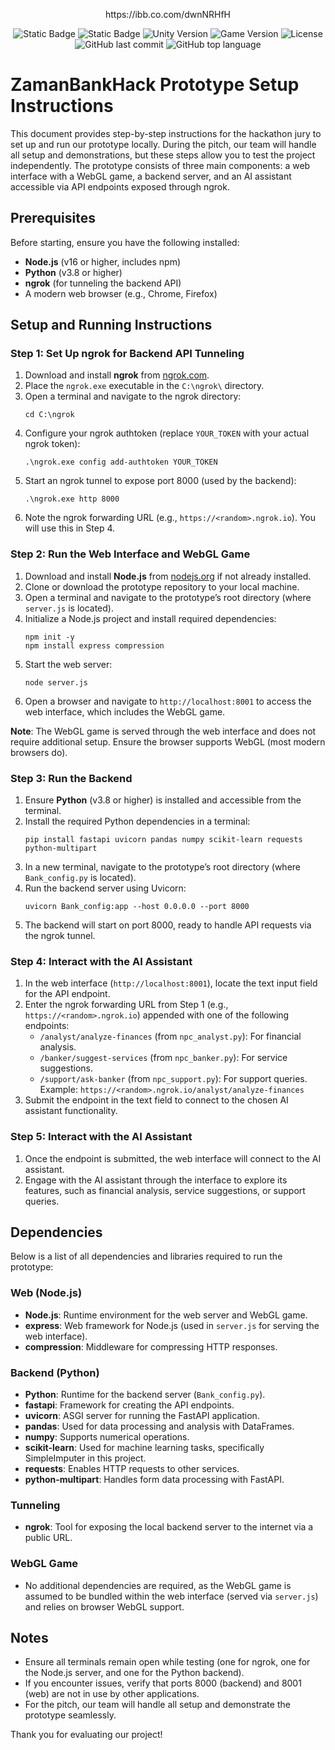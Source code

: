 <p align="center">
      https://ibb.co.com/dwnNRHfH
</p>

<p align="center">
   <img alt="Static Badge" src="https://img.shields.io/badge/Views-729-009FB7">
   <img alt="Static Badge" src="https://img.shields.io/badge/Downloads-279-7678ED">
   <img src="https://img.shields.io/badge/Engine-Unity%202022.3.16f1-violet" alt="Unity Version">
   <img src="https://img.shields.io/badge/Version-v1.3-698f3f" alt="Game Version">
   <img src="https://img.shields.io/badge/License-MIT-f2542d" alt="License">
   <img alt="GitHub last commit" src="https://img.shields.io/github/last-commit/trentiX/KTed">
   <img alt="GitHub top language" src="https://img.shields.io/github/languages/top/trentiX/KTed">
</p>



# ZamanBankHack Prototype Setup Instructions

This document provides step-by-step instructions for the hackathon jury to set up and run our prototype locally. During the pitch, our team will handle all setup and demonstrations, but these steps allow you to test the project independently. The prototype consists of three main components: a web interface with a WebGL game, a backend server, and an AI assistant accessible via API endpoints exposed through ngrok.

## Prerequisites
Before starting, ensure you have the following installed:
- **Node.js** (v16 or higher, includes npm)
- **Python** (v3.8 or higher)
- **ngrok** (for tunneling the backend API)
- A modern web browser (e.g., Chrome, Firefox)

## Setup and Running Instructions

### Step 1: Set Up ngrok for Backend API Tunneling
1. Download and install **ngrok** from [ngrok.com](https://ngrok.com/download).
2. Place the `ngrok.exe` executable in the `C:\ngrok\` directory.
3. Open a terminal and navigate to the ngrok directory:
   ```
   cd C:\ngrok
   ```
4. Configure your ngrok authtoken (replace `YOUR_TOKEN` with your actual ngrok token):
   ```
   .\ngrok.exe config add-authtoken YOUR_TOKEN
   ```
5. Start an ngrok tunnel to expose port 8000 (used by the backend):
   ```
   .\ngrok.exe http 8000
   ```
6. Note the ngrok forwarding URL (e.g., `https://<random>.ngrok.io`). You will use this in Step 4.

### Step 2: Run the Web Interface and WebGL Game
1. Download and install **Node.js** from [nodejs.org](https://nodejs.org) if not already installed.
2. Clone or download the prototype repository to your local machine.
3. Open a terminal and navigate to the prototype’s root directory (where `server.js` is located).
4. Initialize a Node.js project and install required dependencies:
   ```
   npm init -y
   npm install express compression
   ```
5. Start the web server:
   ```
   node server.js
   ```
6. Open a browser and navigate to `http://localhost:8001` to access the web interface, which includes the WebGL game.

**Note**: The WebGL game is served through the web interface and does not require additional setup. Ensure the browser supports WebGL (most modern browsers do).

### Step 3: Run the Backend
1. Ensure **Python** (v3.8 or higher) is installed and accessible from the terminal.
2. Install the required Python dependencies in a terminal:
   ```
   pip install fastapi uvicorn pandas numpy scikit-learn requests python-multipart
   ```
3. In a new terminal, navigate to the prototype’s root directory (where `Bank_config.py` is located).
4. Run the backend server using Uvicorn:
   ```
   uvicorn Bank_config:app --host 0.0.0.0 --port 8000
   ```
5. The backend will start on port 8000, ready to handle API requests via the ngrok tunnel.

### Step 4: Interact with the AI Assistant
1. In the web interface (`http://localhost:8001`), locate the text input field for the API endpoint.
2. Enter the ngrok forwarding URL from Step 1 (e.g., `https://<random>.ngrok.io`) appended with one of the following endpoints:
   - `/analyst/analyze-finances` (from `npc_analyst.py`): For financial analysis.
   - `/banker/suggest-services` (from `npc_banker.py`): For service suggestions.
   - `/support/ask-banker` (from `npc_support.py`): For support queries.
   Example: `https://<random>.ngrok.io/analyst/analyze-finances`
3. Submit the endpoint in the text field to connect to the chosen AI assistant functionality.

### Step 5: Interact with the AI Assistant
1. Once the endpoint is submitted, the web interface will connect to the AI assistant.
2. Engage with the AI assistant through the interface to explore its features, such as financial analysis, service suggestions, or support queries.

## Dependencies
Below is a list of all dependencies and libraries required to run the prototype:

### Web (Node.js)
- **Node.js**: Runtime environment for the web server and WebGL game.
- **express**: Web framework for Node.js (used in `server.js` for serving the web interface).
- **compression**: Middleware for compressing HTTP responses.

### Backend (Python)
- **Python**: Runtime for the backend server (`Bank_config.py`).
- **fastapi**: Framework for creating the API endpoints.
- **uvicorn**: ASGI server for running the FastAPI application.
- **pandas**: Used for data processing and analysis with DataFrames.
- **numpy**: Supports numerical operations.
- **scikit-learn**: Used for machine learning tasks, specifically SimpleImputer in this project.
- **requests**: Enables HTTP requests to other services.
- **python-multipart**: Handles form data processing with FastAPI.

### Tunneling
- **ngrok**: Tool for exposing the local backend server to the internet via a public URL.

### WebGL Game
- No additional dependencies are required, as the WebGL game is assumed to be bundled within the web interface (served via `server.js`) and relies on browser WebGL support.

## Notes
- Ensure all terminals remain open while testing (one for ngrok, one for the Node.js server, and one for the Python backend).
- If you encounter issues, verify that ports 8000 (backend) and 8001 (web) are not in use by other applications.
- For the pitch, our team will handle all setup and demonstrate the prototype seamlessly.

Thank you for evaluating our project!
